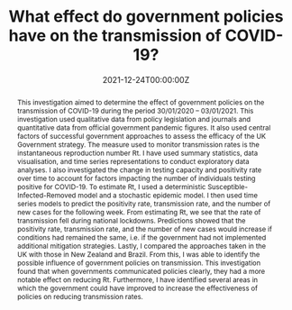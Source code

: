 ---
title: "What effect do government policies have on the transmission of COVID-19?"
authors:
  - Em Prestig
date: "2021-12-24T00:00:00Z"
doi: "https://doi.org/10.24382/ry09-an34"
publishDate: "2024-07-11T00:00:00Z"
publication_types: ["7"]
publication: "The Plymouth Student Scientist"
# publication_short: "Preprint"
abstract: |
  This investigation aimed to determine the effect of government policies on the transmission of COVID-19 during the period 30/01/2020 – 03/01/2021. This investigation used qualitative data from policy legislation and journals and quantitative data from official government pandemic figures. It also used central factors of successful government approaches to assess the efficacy of the UK Government strategy. The measure used to monitor transmission rates is the instantaneous reproduction number Rt. I have used summary statistics, data visualisation, and time series representations to conduct exploratory data analyses. I also investigated the change in testing capacity and positivity rate over time to account for factors impacting the number of individuals testing positive for COVID-19. To estimate Rt, I used a deterministic Susceptible-Infected-Removed model and a stochastic epidemic model. I then used time series models to predict the positivity rate, transmission rate, and the number of new cases for the following week. From estimating Rt, we see that the rate of transmission fell during national lockdowns. Predictions showed that the positivity rate, transmission rate, and the number of new cases would increase if conditions had remained the same, i.e. if the government had not implemented additional mitigation strategies. Lastly, I compared the approaches taken in the UK with those in New Zealand and Brazil. From this, I was able to identify the possible influence of government policies on transmission. This investigation found that when governments communicated policies clearly, they had a more notable effect on reducing Rt. Furthermore, I have identified several areas in which the government could have improved to increase the effectiveness of policies on reducing transmission rates.
# summary: |

# tags:
 #  - SARS-CoV-2
 #  - COVID-19 Vaccination
 #  - mRNA Vaccine
 #  - Adenovirus Vaccine
 #  - Immunology
# featured: true
links:
  - name: "Full Text"
    url: "https://doi.org/10.24382/ry09-an34"
# url_code: 'https://github.com/cmmid/covidbcell'

# image:
#   caption: 'Image credit: [**Biorender**](https:/biorender.com)'
#   focal_point: "left"
#   preview_only: false
# projects:
#  - sero
# slides: ""

---